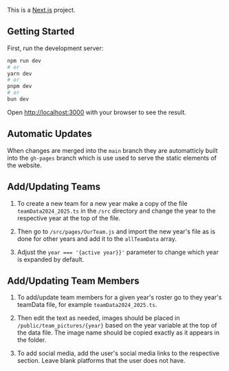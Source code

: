 This is a [Next.js](https://nextjs.org) project.

## Getting Started

First, run the development server:

```bash
npm run dev
# or
yarn dev
# or
pnpm dev
# or
bun dev
```

Open [http://localhost:3000](http://localhost:3000) with your browser to see the result.

## Automatic Updates

When changes are merged into the ```main``` branch they are automatticly built into the ```gh-pages``` branch which is use used to serve the static elements of the website.

<!--### `npm run deploy`

This deploys the static elements to the gh-pages branch for the github page-->

## Add/Updating Teams

1. To create a new team for a new year make a copy of the file ```teamData2024_2025.ts``` in the ```/src``` directory and change the year to the respective year at the top of the file.

2. Then go to ```/src/pages/OurTeam.js``` and import the new year's file as is done for other years and add it to the `allTeamData` array.
   
3. Adjust the ``year === '{active year}}'`` parameter to change which year is expanded by default.

## Add/Updating Team Members

1. To add/update team members for a given year's roster go to they year's teamData file, for example ```teamData2024_2025.ts```.

2. Then edit the text as needed, images should be placed in ```/public/team_pictures/{year}``` based on the year variable at the top of the data file. The image name should be copied exactly as it appears in the folder.

3. To add social media, add the user's social media links to the respective section. Leave blank platforms that the user does not have.
